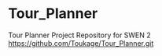 # Tour_Planner
Tour Planner Project Repository for SWEN 2
https://github.com/Toukage/Tour_Planner.git